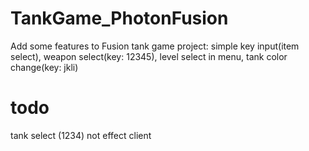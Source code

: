 # TankGame_PhotonFusion
Add some features to Fusion tank game project: simple key input(item select), weapon select(key: 12345), level select in menu, tank color change(key: jkli)

# todo
tank select (1234) not effect client
